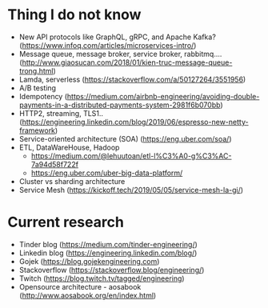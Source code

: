 # Thing I do not know
- New API protocols like GraphQL, gRPC, and Apache Kafka? (https://www.infoq.com/articles/microservices-intro/)
- Message queue, message broker, service broker, rabbitmq....
(http://www.giaosucan.com/2018/01/kien-truc-message-queue-trong.html)
- Lamda, serverless (https://stackoverflow.com/a/50127264/3551956)
- A/B testing
- Idempotency (https://medium.com/airbnb-engineering/avoiding-double-payments-in-a-distributed-payments-system-2981f6b070bb)
- HTTP2, streaming, TLS1..(https://engineering.linkedin.com/blog/2019/06/espresso-new-netty-framework)
- Service-oriented architecture (SOA) (https://eng.uber.com/soa/)
- ETL, DataWareHouse, Hadoop
  +  https://medium.com/@lehuutoan/etl-l%C3%A0-g%C3%AC-7a94d58f722f
  +  https://eng.uber.com/uber-big-data-platform/
- Cluster vs sharding architecture
- Service Mesh (https://kickoff.tech/2019/05/05/service-mesh-la-gi/)

# Current research
- Tinder blog (https://medium.com/tinder-engineering/)
- Linkedin blog (https://engineering.linkedin.com/blog/)
- Gojek (https://blog.gojekengineering.com)
- Stackoverflow (https://stackoverflow.blog/engineering/)
- Twitch (https://blog.twitch.tv/tagged/engineering)
- Opensource architecture - aosabook (http://www.aosabook.org/en/index.html)
